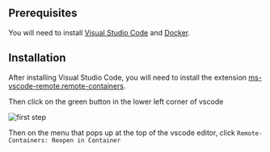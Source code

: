 ## Prerequisites

You will need to install [Visual Studio Code](https://code.visualstudio.com/) and [Docker](https://www.docker.com/get-started).




## Installation

After installing Visual Studio Code, you will need to install the extension [ms-vscode-remote.remote-containers](https://marketplace.visualstudio.com/items?itemName=ms-vscode-remote.remote-containers).

Then click on the green button in the lower left corner of vscode

![first step](https://code.visualstudio.com/assets/docs/remote/common/remote-dev-status-bar.png)

Then on the menu that pops up at the top of the vscode editor, click `Remote-Containers: Reopen in Container`
